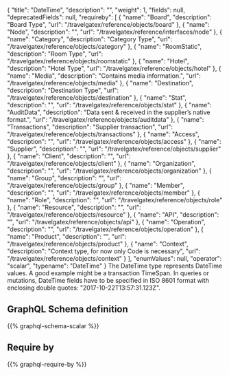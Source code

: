 {
  "title": "DateTime",
  "description": "",
  "weight": 1,
  "fields": null,
  "deprecatedFields": null,
  "requireby": [
    {
      "name": "Board",
      "description": "Board Type",
      "url": "/travelgatex/reference/objects/board"
    },
    {
      "name": "Node",
      "description": "",
      "url": "/travelgatex/reference/interfaces/node"
    },
    {
      "name": "Category",
      "description": "Category Type",
      "url": "/travelgatex/reference/objects/category"
    },
    {
      "name": "RoomStatic",
      "description": "Room Type",
      "url": "/travelgatex/reference/objects/roomstatic"
    },
    {
      "name": "Hotel",
      "description": "Hotel Type",
      "url": "/travelgatex/reference/objects/hotel"
    },
    {
      "name": "Media",
      "description": "Contains media information.",
      "url": "/travelgatex/reference/objects/media"
    },
    {
      "name": "Destination",
      "description": "Destination Type",
      "url": "/travelgatex/reference/objects/destination"
    },
    {
      "name": "Stat",
      "description": "",
      "url": "/travelgatex/reference/objects/stat"
    },
    {
      "name": "AuditData",
      "description": "Data sent & received in the supplier’s native format.",
      "url": "/travelgatex/reference/objects/auditdata"
    },
    {
      "name": "Transactions",
      "description": "Supplier transaction",
      "url": "/travelgatex/reference/objects/transactions"
    },
    {
      "name": "Access",
      "description": "",
      "url": "/travelgatex/reference/objects/access"
    },
    {
      "name": "Supplier",
      "description": "",
      "url": "/travelgatex/reference/objects/supplier"
    },
    {
      "name": "Client",
      "description": "",
      "url": "/travelgatex/reference/objects/client"
    },
    {
      "name": "Organization",
      "description": "",
      "url": "/travelgatex/reference/objects/organization"
    },
    {
      "name": "Group",
      "description": "",
      "url": "/travelgatex/reference/objects/group"
    },
    {
      "name": "Member",
      "description": "",
      "url": "/travelgatex/reference/objects/member"
    },
    {
      "name": "Role",
      "description": "",
      "url": "/travelgatex/reference/objects/role"
    },
    {
      "name": "Resource",
      "description": "",
      "url": "/travelgatex/reference/objects/resource"
    },
    {
      "name": "API",
      "description": "",
      "url": "/travelgatex/reference/objects/api"
    },
    {
      "name": "Operation",
      "description": "",
      "url": "/travelgatex/reference/objects/operation"
    },
    {
      "name": "Product",
      "description": "",
      "url": "/travelgatex/reference/objects/product"
    },
    {
      "name": "Context",
      "description": "Context type, for now only Code is necessary",
      "url": "/travelgatex/reference/objects/context"
    }
  ],
  "enumValues": null,
  "operator": "scalar",
  "typename": "DateTime"
}
The DateTime type represents DateTime values. A good example might be a transaction TimeSpan.
In queries or mutations, DateTime fields have to be specified in ISO 8601 format with enclosing double quotes: "2017-10-22T13:57:31.123Z".
## GraphQL Schema definition

{{% graphql-schema-scalar %}}

## Require by

{{% graphql-require-by %}}
